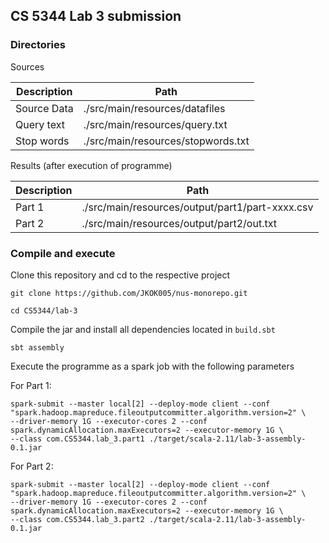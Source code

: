 ## CS 5344 Lab 3 submission

### Directories
Sources

| Description | Path |
| --- | --- |
| Source Data | ./src/main/resources/datafiles |
| Query text  | ./src/main/resources/query.txt |
| Stop words  | ./src/main/resources/stopwords.txt |

Results (after execution of programme)

| Description | Path |
| --- | --- |
| Part 1 | ./src/main/resources/output/part1/part-xxxx.csv |
| Part 2 | ./src/main/resources/output/part2/out.txt |

### Compile and execute
Clone this repository and cd to the respective project
```sbtshell
git clone https://github.com/JKOK005/nus-monorepo.git

cd CS5344/lab-3
```

Compile the jar and install all dependencies located in `build.sbt`

```sbtshell
sbt assembly
```

Execute the programme as a spark job with the following parameters

For Part 1:
```sbtshell
spark-submit --master local[2] --deploy-mode client --conf "spark.hadoop.mapreduce.fileoutputcommitter.algorithm.version=2" \
--driver-memory 1G --executor-cores 2 --conf spark.dynamicAllocation.maxExecutors=2 --executor-memory 1G \
--class com.CS5344.lab_3.part1 ./target/scala-2.11/lab-3-assembly-0.1.jar
```

For Part 2:
```sbtshell
spark-submit --master local[2] --deploy-mode client --conf "spark.hadoop.mapreduce.fileoutputcommitter.algorithm.version=2" \
--driver-memory 1G --executor-cores 2 --conf spark.dynamicAllocation.maxExecutors=2 --executor-memory 1G \
--class com.CS5344.lab_3.part2 ./target/scala-2.11/lab-3-assembly-0.1.jar
```